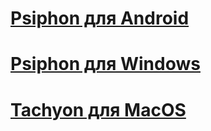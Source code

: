 # [Psiphon для Android](PsiphonAndroid.apk "Psiphon для Android")
# [Psiphon для Windows](psiphon3.exe "Psiphon для Windows")
# [Tachyon для MacOS](Tachyon_1.7_2020-06-02_cbc39602.dmg "Tachyon для MacOS")
